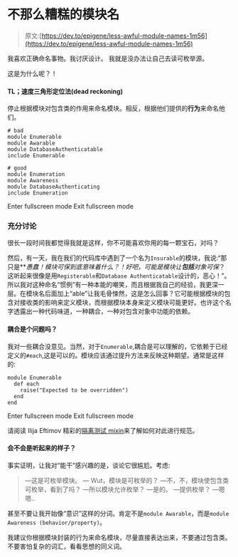 # 不那么糟糕的模块名

> 原文:[https://dev.to/epigene/less-awful-module-names-1m56](https://dev.to/epigene/less-awful-module-names-1m56)

我喜欢正确命名事物。我讨厌设计。
我就是没办法让自己去读可枚举源。

这是为什么呢？！

#### TL；速度三角形定位法(dead reckoning)

停止根据模块对包含类的作用来命名模块。相反，根据他们提供的**行为**来命名他们。

```
# bad
module Enumerable
module Awarable
module DatabaseAuthenticatable 
include Enumerable

# good
module Enumeration
module Awareness
module DatabaseAuthenticating 
include Enumeration 
```

Enter fullscreen mode Exit fullscreen mode

### 充分讨论

很长一段时间我都觉得我就是这样，你不可能喜欢你用的每一颗宝石，对吗？

然后，有一天，我在我们的代码库中遇到了一个名为`Insurable`的模块，我说:“那只是****愚蠢！模块可保到底意味着什么？！好吧，可能是模块让**包括**对象*可保*？这听起来很像是用`Registerable`和`Database Authenticatable`设计的，恶心！”。所以我对这种命名“惯例”有一种本能的嘲笑，而且根据我自己的经验，我更深一层。在模块名后面加上“able”让我毛骨悚然，这是怎么回事？它可能根据模块的包含对接收类的影响来定义模块，而根据模块本身来定义模块可能更好。也许这个名字透露出一种代码味道，一种耦合，一种对包含对象中功能的依赖。

#### 耦合是个问题吗？

我对一些耦合没意见。当然，对于`Enumerable`,耦合是可以理解的，它依赖于已经定义的`#each`,这是可以的。模块应该通过提升方法来反映这种期望。通常是这样的:

```
module Enumerable
  def each
    raise("Expected to be overridden")
  end
end 
```

Enter fullscreen mode Exit fullscreen mode

请阅读 Ilija Eftimov 精彩的[隔离测试 mixin](https://semaphoreci.com/community/tutorials/testing-mixins-in-isolation-with-minitest-and-rspec)来了解如何对此进行规范。

#### 会不会是听起来的样子？

事实证明，让我对“能干”感兴趣的是，谈论它很尴尬。考虑:

> —这是可枚举模块。
> — Wut，模块是可枚举的？
> —不，不，模块使包含类可枚举，看到了吗？
> —所以模块允许枚举？
> —是的。
> —提供枚举？
> —嗯嗯..

甚至不要让我开始像“意识”这样的分词。肯定不是`module Awarable`，而是`module Awareness (behavior/property)`。

我建议你根据模块封装的行为来命名模块，尽量直接表达出来，不要通过包含类。不要害怕复杂的词汇，看看思想的同义词。